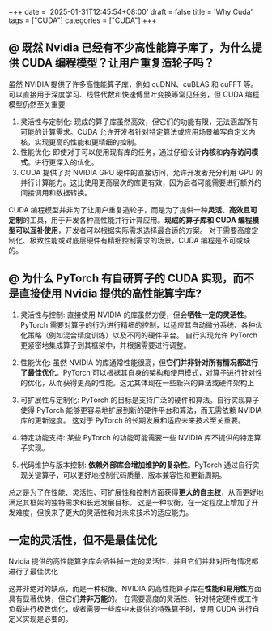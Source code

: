 +++
date = '2025-01-31T12:45:54+08:00'
draft = false
title = 'Why Cuda'
tags = ["CUDA"]
categories = ["CUDA"]
+++



## @ 既然 Nvidia 已经有不少高性能算子库了，为什么提供 CUDA 编程模型？让用户重复造轮子吗？

虽然 NVIDIA 提供了许多高性能算子库，例如 cuDNN、cuBLAS 和 cuFFT 等。可以直接用于深度学习、线性代数和快速傅里叶变换等常见任务，但 CUDA 编程模型仍然至关重要

1. 灵活性与定制化: 现成的算子库虽然高效，但它们的功能有限，无法涵盖所有可能的计算需求。CUDA 允许开发者针对特定算法或应用场景编写自定义内核，实现更高的性能和更精细的控制。
2. 性能优化: 即使对于可以使用现有库的任务，通过仔细设计**内核**和**内存访问模式**。进行更深入的优化。
3. CUDA 提供了对 NVIDIA GPU 硬件的直接访问，允许开发者充分利用 GPU 的并行计算能力。这比使用更高层次的库更有效，因为后者可能需要进行额外的间接调用和数据转换。

CUDA 编程模型并非为了让用户重复造轮子，而是为了提供一种**灵活、高效且可定制**的工具，用于开发各种高性能并行计算应用。**现成的算子库和 CUDA 编程模型可以互补使用**，开发者可以根据实际需求选择最合适的方案。 对于需要高度定制化、极致性能或对底层硬件有精细控制需求的场景，CUDA 编程是不可或缺的。


## @ 为什么 PyTorch 有自研算子的 CUDA 实现，而不是直接使用 Nvidia 提供的高性能算字库?

1. 灵活性与控制: 直接使用 NVIDIA 的库虽然方便，但会**牺牲一定的灵活性**。PyTorch 需要对算子的行为进行精细的控制，以适应其自动微分系统、各种优化策略（例如混合精度训练）以及不同的硬件平台。 自行实现允许 PyTorch 更紧密地集成算子到其框架中，并根据需要进行调整。

2. 性能优化: 虽然 NVIDIA 的库通常性能很高，但**它们并非针对所有情况都进行了最佳优化**。PyTorch 可以根据其自身的架构和使用模式，对算子进行针对性的优化，从而获得更高的性能。这尤其体现在一些新兴的算法或硬件架构上

3. 可扩展性与定制化: PyTorch 的目标是支持广泛的硬件和算法。自行实现算子使得 PyTorch 能够更容易地扩展到新的硬件平台和算法，而无需依赖 NVIDIA 库的更新速度。 这对于 PyTorch 的长期发展和适应未来技术至关重要。

4. 特定功能支持: 某些 PyTorch 的功能可能需要一些 NVIDIA 库不提供的特定算子实现。
5. 代码维护与版本控制: **依赖外部库会增加维护的复杂性**。PyTorch 通过自行实现关键算子，可以更好地控制代码质量、版本兼容性和更新周期。

总之是为了在性能、灵活性、可扩展性和控制方面获得**更大的自主权**，从而更好地满足其框架的独特需求和长远发展目标。 这是一种权衡，在一定程度上增加了开发难度，但换来了更大的灵活性和对未来技术的适应能力。


## 一定的灵活性，但不是最佳优化

Nvidia 提供的高性能算字库会牺牲掉一定的灵活性，并且它们并非对所有情况都进行了最佳优化

这并非绝对的缺点，而是一种权衡。NVIDIA 的高性能算子库在**性能和易用性**方面具有显著优势，但它们**并非万能**的。 在需要高度的灵活性、针对特定硬件或工作负载进行极致优化，或者需要一些库中未提供的特殊算子时，使用 CUDA 进行自定义实现是必要的。

